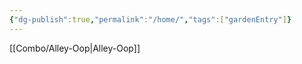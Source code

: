 ```yaml
---
{"dg-publish":true,"permalink":"/home/","tags":["gardenEntry"]}
---
```


[[Combo/Alley-Oop\|Alley-Oop]]

